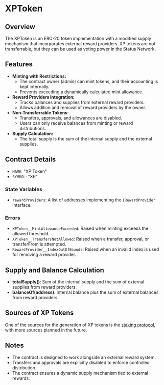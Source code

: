 # XPToken

## Overview

The XPToken is an ERC-20 token implementation with a modified supply mechanism that incorporates external reward providers.
XP tokens are not transferrable, but they can be used as voting power in the Status Network.

## Features
- **Minting with Restrictions:**
  - The contract owner (admin) can mint tokens, and their accounting is kept internally.
  - Prevents exceeding a dynamically calculated mint allowance.
- **Reward Providers Integration:**
  - Tracks balances and supplies from external reward providers.
  - Allows addition and removal of reward providers by the owner.
- **Non-Transferrable Tokens:**
  - Transfers, approvals, and allowances are disabled.
  - Users can only receive balances from minting or reward distributions.
- **Supply Calculation:**
  - The total supply is the sum of the internal supply and the external supplies.

## Contract Details

- `NAME`: "XP Token"
- `SYMBOL`: "XP"

### State Variables
- `rewardProviders`: A list of addresses implementing the `IRewardProvider` interface.

### Errors
- `XPToken__MintAllowanceExceeded`: Raised when minting exceeds the allowed threshold.
- `XPToken__TransfersNotAllowed`: Raised when a transfer, approval, or transferFrom is attempted.
- `RewardProvider__IndexOutOfBounds`: Raised when an invalid index is used for removing a reward provider.

## Supply and Balance Calculation
- **totalSupply()**: Sum of the internal supply and the sum of external supplies from reward providers.
- **balanceOf(address)**: Internal balance plus the sum of external balances from reward providers.

## Sources of XP Tokens
One of the sources for the generation of XP tokens is the [staking protocol](overview.md), with more sources planned in the future.

## Notes
- The contract is designed to work alongside an external reward system.
- Transfers and approvals are explicitly disabled to enforce controlled distribution.
- The contract ensures a dynamic supply mechanism tied to external rewards.


